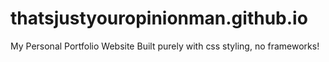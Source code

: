 # thatsjustyouropinionman.github.io
My Personal Portfolio Website 
Built purely with css styling, no frameworks!
